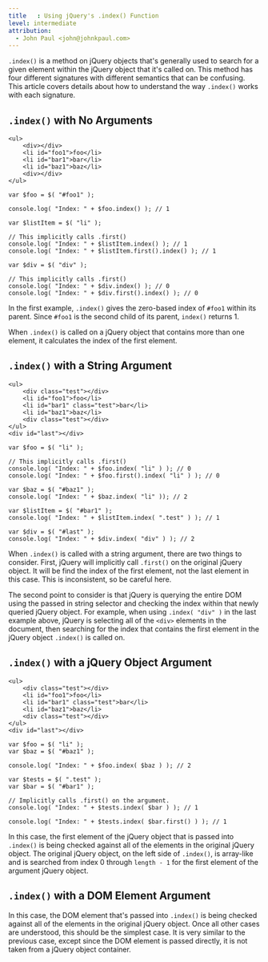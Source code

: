 ```yaml
---
title   : Using jQuery's .index() Function
level: intermediate
attribution:
  - John Paul <john@johnkpaul.com>
---
```


`.index()` is a method on jQuery objects that's generally used to search for a given element within the jQuery object that it's called on. This method has four different signatures with different semantics that can be confusing. This article covers details about how to understand the way `.index()` works with each signature.

## `.index()` with No Arguments

```
<ul>
	<div></div>
	<li id="foo1">foo</li>
	<li id="bar1">bar</li>
	<li id="baz1">baz</li>
	<div></div>
</ul>
```

```
var $foo = $( "#foo1" );

console.log( "Index: " + $foo.index() ); // 1

var $listItem = $( "li" );

// This implicitly calls .first()
console.log( "Index: " + $listItem.index() ); // 1
console.log( "Index: " + $listItem.first().index() ); // 1

var $div = $( "div" );

// This implicitly calls .first()
console.log( "Index: " + $div.index() ); // 0
console.log( "Index: " + $div.first().index() ); // 0
```

In the first example, `.index()` gives the zero-based index of `#foo1` within its parent. Since `#foo1` is the second child of its parent, `index()` returns 1.

When `.index()` is called on a jQuery object that contains more than one element, it calculates the index of the first element.

## `.index()` with a String Argument

```
<ul>
	<div class="test"></div>
	<li id="foo1">foo</li>
	<li id="bar1" class="test">bar</li>
	<li id="baz1">baz</li>
	<div class="test"></div>
</ul>
<div id="last"></div>
```

```
var $foo = $( "li" );

// This implicitly calls .first()
console.log( "Index: " + $foo.index( "li" ) ); // 0
console.log( "Index: " + $foo.first().index( "li" ) ); // 0

var $baz = $( "#baz1" );
console.log( "Index: " + $baz.index( "li" )); // 2

var $listItem = $( "#bar1" );
console.log( "Index: " + $listItem.index( ".test" ) ); // 1

var $div = $( "#last" );
console.log( "Index: " + $div.index( "div" ) ); // 2
```

When `.index()` is called with a string argument, there are two things to consider. First, jQuery will implicitly call `.first()` on the original jQuery object. It will be find the index of the first element, not the last element in this case. This is inconsistent, so be careful here.

The second point to consider is that jQuery is querying the entire DOM using the passed in string selector and checking the index within that newly queried jQuery object. For example, when using `.index( "div" )` in the last example above, jQuery is selecting all of the `<div>` elements in the document, then searching for the index that contains the first element in the jQuery object `.index()` is called on.

## `.index()` with a jQuery Object Argument

```
<ul>
	<div class="test"></div>
	<li id="foo1">foo</li>
	<li id="bar1" class="test">bar</li>
	<li id="baz1">baz</li>
	<div class="test"></div>
</ul>
<div id="last"></div>
```

```
var $foo = $( "li" );
var $baz = $( "#baz1" );

console.log( "Index: " + $foo.index( $baz ) ); // 2

var $tests = $( ".test" );
var $bar = $( "#bar1" );

// Implicitly calls .first() on the argument.
console.log( "Index: " + $tests.index( $bar ) ); // 1

console.log( "Index: " + $tests.index( $bar.first() ) ); // 1
```

In this case, the first element of the jQuery object that is passed into `.index()` is being checked against all of the elements in the original jQuery object.  The original jQuery object, on the left side of `.index()`, is array-like and is searched from index 0 through `length - 1` for the first element of the argument jQuery object.

## `.index()` with a DOM Element Argument

In this case, the DOM element that's passed into `.index()` is being checked against all of the elements in the original jQuery object. Once all other cases are understood, this should be the simplest case. It is very similar to the previous case, except since the DOM element is passed directly, it is not taken from a jQuery object container.
